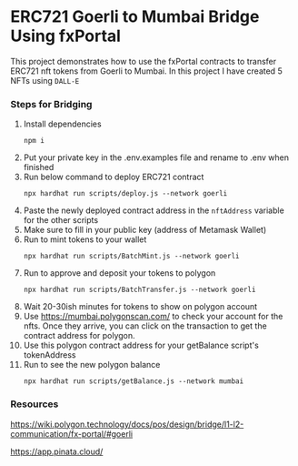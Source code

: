 # ERC721 Goerli to Mumbai Bridge Using fxPortal
This project demonstrates how to use the fxPortal contracts to transfer ERC721 nft tokens from Goerli to Mumbai. In this project I have created 5 NFTs using `DALL-E`

### Steps for Bridging

1. Install dependencies
    ```
    npm i
    ```
2. Put your private key in the .env.examples file and rename to .env when finished
3. Run below command to deploy ERC721 contract
    ~~~
    npx hardhat run scripts/deploy.js --network goerli
    ~~~
4. Paste the newly deployed contract address in the `nftAddress` variable for the other scripts
5. Make sure to fill in your public key (address of Metamask Wallet)
6. Run  to mint tokens to your wallet
    ```
    npx hardhat run scripts/BatchMint.js --network goerli
    ```
7. Run  to approve and deposit your tokens to polygon
    ```
    npx hardhat run scripts/BatchTransfer.js --network goerli
    ```
8. Wait 20-30ish minutes for tokens to show on polygon account
9. Use https://mumbai.polygonscan.com/ to check your account for the nfts. Once they arrive, you can click on the transaction to get the contract address for polygon.
10. Use this polygon contract address for your getBalance script's tokenAddress
11. Run  to see the new polygon balance
    ```
    npx hardhat run scripts/getBalance.js --network mumbai
    ```
### Resources
https://wiki.polygon.technology/docs/pos/design/bridge/l1-l2-communication/fx-portal/#goerli

https://app.pinata.cloud/
